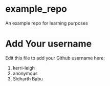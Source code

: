 # example_repo
An example repo for learning purposes
# Add Your username
Edit this file to add your Github username here:
1. kerri-leigh
2. anonymous
3. Sidharth Babu
